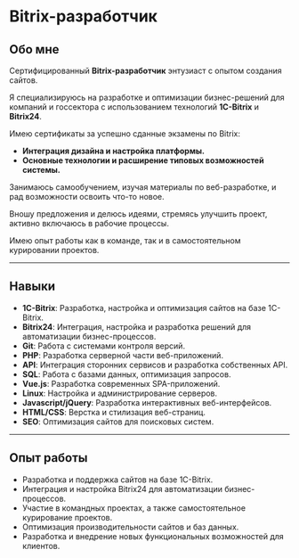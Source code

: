 # Bitrix-разработчик

## Обо мне

Сертифицированный **Bitrix-разработчик** энтузиаст с опытом создания сайтов.

Я специализируюсь на разработке и оптимизации бизнес-решений для компаний и госсектора с использованием технологий **1C-Bitrix** и **Bitrix24**. 

Имею сертификаты за успешно сданные экзамены по Bitrix:
- **Интеграция дизайна и настройка платформы.**
- **Основные технологии и расширение типовых возможностей системы.**

Занимаюсь самообучением, изучая материалы по веб-разработке, и рад возможности освоить что-то новое.

Вношу предложения и делюсь идеями, стремясь улучшить проект, активно включаюсь в рабочие процессы.

Имею опыт работы как в команде, так и в самостоятельном курировании проектов.

---

## Навыки

- **1C-Bitrix**: Разработка, настройка и оптимизация сайтов на базе 1C-Bitrix.
- **Bitrix24**: Интеграция, настройка и разработка решений для автоматизации бизнес-процессов.
- **Git**: Работа с системами контроля версий.
- **PHP**: Разработка серверной части веб-приложений.
- **API**: Интеграция сторонних сервисов и разработка собственных API.
- **SQL**: Работа с базами данных, оптимизация запросов.
- **Vue.js**: Разработка современных SPA-приложений.
- **Linux**: Настройка и администрирование серверов.
- **Javascript/jQuery**: Разработка интерактивных веб-интерфейсов.
- **HTML/CSS**: Верстка и стилизация веб-страниц.
- **SEO**: Оптимизация сайтов для поисковых систем.

---

## Опыт работы

- Разработка и поддержка сайтов на базе 1C-Bitrix.
- Интеграция и настройка Bitrix24 для автоматизации бизнес-процессов.
- Участие в командных проектах, а также самостоятельное курирование проектов.
- Оптимизация производительности сайтов и баз данных.
- Разработка и внедрение новых функциональных возможностей для клиентов.
